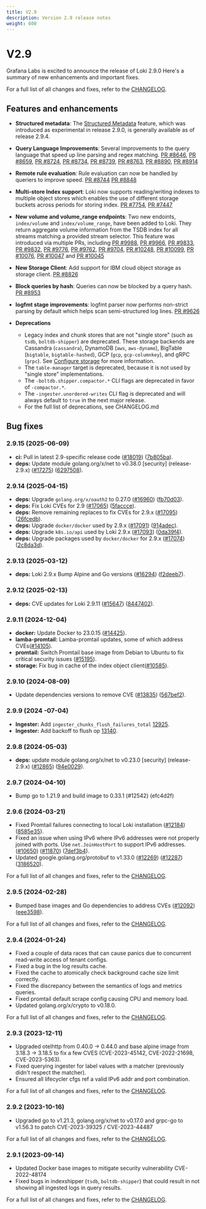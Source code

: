 ```yaml
---
title: V2.9
description: Version 2.9 release notes
weight: 600
---
```


# V2.9
Grafana Labs is excited to announce the release of Loki 2.9.0 Here's a summary of new enhancements and important fixes.

For a full list of all changes and fixes, refer to the [CHANGELOG](https://github.com/grafana/loki/blob/release-2.9.x/CHANGELOG.md).

## Features and enhancements

- **Structured metadata**: The [Structured Metadata](https://grafana.com/docs/loki/<LOKI_VERSION>/get-started/labels/structured-metadata/) feature, which was introduced as experimental in release 2.9.0, is generally available as of release 2.9.4.

- **Query Language Improvements**: Several improvements to the query language that speed up line parsing and regex matching. [PR #8646](https://github.com/grafana/loki/pull/8646), [PR #8659](https://github.com/grafana/loki/pull/8659), [PR #8724](https://github.com/grafana/loki/pull/8724), [PR #8734](https://github.com/grafana/loki/pull/8734), [PR #8739](https://github.com/grafana/loki/pull/8739), [PR #8763](https://github.com/grafana/loki/pull/8763), [PR #8890](https://github.com/grafana/loki/pull/8890), [PR #8914](https://github.com/grafana/loki/pull/8914)

- **Remote rule evaluation**: Rule evaluation can now be handled by queriers to improve speed. [PR #8744](https://github.com/grafana/loki/pull/8744) [PR #8848](https://github.com/grafana/loki/pull/8848)

- **Multi-store Index support**: Loki now supports reading/writing indexes to multiple object stores which enables the use of different storage buckets across periods for storing index. [PR #7754](https://github.com/grafana/loki/pull/7754), [PR #7447](https://github.com/grafana/loki/pull/7447)

- **New volume and volume_range endpoints**: Two new endoints, `index/volume` and `index/volume_range`, have been added to Loki. They return aggregate volume information from the TSDB index for all streams matching a provided stream selector. This feature was introduced via multiple PRs, including [PR #9988](https://github.com/grafana/loki/pull/9988), [PR #9966](https://github.com/grafana/loki/pull/9966), [PR #9833](https://github.com/grafana/loki/pull/9833), [PR #9832](https://github.com/grafana/loki/pull/9832), [PR #9776](https://github.com/grafana/loki/pull/9776), [PR #9762](https://github.com/grafana/loki/pull/9762), [PR #9704](https://github.com/grafana/loki/pull/9704), [PR #10248](https://github.com/grafana/loki/pull/10248), [PR #10099](https://github.com/grafana/loki/pull/10099), [PR #10076](https://github.com/grafana/loki/pull/10076), [PR #10047](https://github.com/grafana/loki/pull/10047) and [PR #10045](https://github.com/grafana/loki/pull/10045)

- **New Storage Client**: Add support for IBM cloud object storage as storage client. [PR #8826](https://github.com/grafana/loki/pull/8826)

- **Block queries by hash**: Queries can now be blocked by a query hash. [PR #8953](https://github.com/grafana/loki/pull/8953)

- **logfmt stage improvements**: logfmt parser now performs non-strict parsing by default which helps scan semi-structured log lines. [PR #9626](https://github.com/grafana/loki/pull/9626)

- **Deprecations**
  - Legacy index and chunk stores that are not "single store" (such as `tsdb`, `boltdb-shipper`) are deprecated. These storage backends are Cassandra (`cassandra`), DynamoDB (`aws`, `aws-dynamo`), BigTable (`bigtable`, `bigtable-hashed`), GCP (`gcp`, `gcp-columnkey`), and gRPC (`grpc`). See [Configure storage](https://grafana.com/docs/loki/<LOKI_VERSION>/configure/storage/) for more information.
  - The `table-manager` target is deprecated, because it is not used by "single store" implementations.
  - The `-boltdb.shipper.compactor.*` CLI flags are deprecated in favor of `-compactor.*`.
  - The `-ingester.unordered-writes` CLI flag is deprecated and will always default to `true` in the next major release.
  - For the full list of deprecations, see CHANGELOG.md

## Bug fixes

### 2.9.15 (2025-06-09)

- **ci:** Pull in latest 2.9-specific release code ([#18019](https://github.com/grafana/loki/issues/18019)) ([7b805ba](https://github.com/grafana/loki/commit/7b805ba7c84366e11e8571c9e8c422739bb18684)).
- **deps:** Update module golang.org/x/net to v0.38.0 [security] (release-2.9.x) ([#17275](https://github.com/grafana/loki/issues/17275)) ([6297508](https://github.com/grafana/loki/commit/62975089e9626846673335ff5607d183a2685222)).

### 2.9.14 (2025-04-15)

- **deps:**  Upgrade `golang.org/x/oauth2` to 0.27.0 ([#16960](https://github.com/grafana/loki/issues/16960)) ([fb70d03](https://github.com/grafana/loki/commit/fb70d0305f96a9c6278e9707fc061f03d6aae0f1)).
- **deps:**  Fix Loki CVEs for 2.9 ([#17065](https://github.com/grafana/loki/issues/17065)) ([5faccce](https://github.com/grafana/loki/commit/5facccece401c73af859644e4f0849096dcea95e)).
- **deps:**  Remove remaining replaces to fix CVEs for 2.9.x ([#17095](https://github.com/grafana/loki/issues/17095)) ([26fcedb](https://github.com/grafana/loki/commit/26fcedb3d39a84afcf76f8b3a134657d218f947e)).
- **deps:**  Upgrade `docker/docker` used by 2.9.x ([#17091](https://github.com/grafana/loki/issues/17091)) ([914adec](https://github.com/grafana/loki/commit/914adec3d86eb8c6eaed1e1f2cf41206b2bf919a)).
- **deps:**  Upgrade `k8s.io/api` used by Loki 2.9.x ([#17093](https://github.com/grafana/loki/issues/17093)) ([0da39f4](https://github.com/grafana/loki/commit/0da39f47fef4030d0915312c4a6a5e941f6db0ef)).
- **deps:**  Upgrade packages used by `docker/docker` for 2.9.x ([#17074](https://github.com/grafana/loki/issues/17074)) ([2c8da3d](https://github.com/grafana/loki/commit/2c8da3de5ef4e4a19cfe2c4b47f97611a82d75cb)).

### 2.9.13 (2025-03-12)

- **deps:**  Loki 2.9.x Bump Alpine and Go versions ([#16294](https://github.com/grafana/loki/issues/16294)) ([f2deeb7](https://github.com/grafana/loki/commit/f2deeb76ac39e835bffe61e1e4f78b980afdc0c0)).

### 2.9.12 (2025-02-13)

- **deps:** CVE updates for Loki 2.9.11 ([#15647](https://github.com/grafana/loki/issues/15647)) ([8447402](https://github.com/grafana/loki/commit/8447402c5e454928845535efba5249d62be4c7c1)).

### 2.9.11 (2024-12-04)

- **docker:** Update Docker to 23.0.15 ([#14425](https://github.com/grafana/loki/issues/14425)).
- **lamba-promtail:** Lamba-promtail updates, some of which address CVEs([#14105](https://github.com/grafana/loki/issues/14105)).
- **promtail:** Switch Promtail base image from Debian to Ubuntu to fix critical security issues ([#15195](https://github.com/grafana/loki/issues/15195)).
- **storage:** Fix bug in cache of the index object client([#10585](https://github.com/grafana/loki/issues/10585)).

### 2.9.10 (2024-08-09)

- Update dependencies versions to remove CVE ([#13835](https://github.com/grafana/loki/pull/13835)) ([567bef2](https://github.com/grafana/loki/commit/567bef286376663407c54f5da07fa00963ba5485)).

### 2.9.9 (2024 -07-04)

- **Ingester:** Add `ingester_chunks_flush_failures_total` [12925](https://github.com/grafana/loki/pull/12925).
- **Ingester:** Add backoff to flush op [13140](https://github.com/grafana/loki/pull/13140).

### 2.9.8 (2024-05-03)

- **deps:** update module golang.org/x/net to v0.23.0 [security] (release-2.9.x) ([#12865](https://github.com/grafana/loki/issues/12865)) ([94e0029](https://github.com/grafana/loki/commit/94e00299ec9b36ad97c147641566b6922268c54e)).

### 2.9.7 (2024-04-10)

- Bump go to 1.21.9 and build image to 0.33.1 (#12542) (efc4d2f)

### 2.9.6 (2024-03-21)

- Fixed Promtail failures connecting to local Loki installation ([#12184](https://github.com/grafana/loki/issues/12184)) ([8585e35](https://github.com/grafana/loki/commit/8585e3537375c0deb11462d7256f5da23228f5e1)).
- Fixed an issue when using IPv6 where IPv6 addresses were not properly joined with ports. Use `net.JoinHostPort` to support IPv6 addresses. ([#10650](https://github.com/grafana/loki/issues/10650)) ([#11870](https://github.com/grafana/loki/issues/11870)) ([7def3b4](https://github.com/grafana/loki/commit/7def3b4e774252e13ba154ca13f72816a84da7dd)).
- Updated google.golang.org/protobuf to v1.33.0 ([#12269](https://github.com/grafana/loki/issues/12269)) ([#12287](https://github.com/grafana/loki/issues/12287)) ([3186520](https://github.com/grafana/loki/commit/318652035059fdaa40405f263fc9e37b4d38b157)).

For a full list of all changes and fixes, refer to the [CHANGELOG](https://github.com/grafana/loki/blob/release-2.9.x/CHANGELOG.md).

### 2.9.5 (2024-02-28)

- Bumped base images and Go dependencies to address CVEs ([#12092](https://github.com/grafana/loki/issues/12092)) ([eee3598](https://github.com/grafana/loki/commit/eee35983f38fe04543b169ffa8ece76c23c4217b)).

For a full list of all changes and fixes, refer to the [CHANGELOG](https://github.com/grafana/loki/blob/release-2.9.x/CHANGELOG.md).

### 2.9.4 (2024-01-24)

- Fixed a couple of data races that can cause panics due to concurrent read-write access of tenant configs.
- Fixed a bug in the log results cache.
- Fixed the cache to atomically check background cache size limit correctly.
- Fixed the discrepancy between the semantics of logs and metrics queries.
- Fixed promtail default scrape config causing CPU and memory load.
- Updated golang.org/x/crypto to v0.18.0.

For a full list of all changes and fixes, refer to the [CHANGELOG](https://github.com/grafana/loki/blob/release-2.9.x/CHANGELOG.md).

### 2.9.3 (2023-12-11)

- Upgraded otelhttp from 0.40.0 -> 0.44.0 and base alpine image from 3.18.3 -> 3.18.5 to fix a few CVES (CVE-2023-45142, CVE-2022-21698, CVE-2023-5363).
- Fixed querying ingester for label values with a matcher (previously didn't respect the matcher).
- Ensured all lifecycler cfgs ref a valid IPv6 addr and port combination.

For a full list of all changes and fixes, refer to the [CHANGELOG](https://github.com/grafana/loki/blob/release-2.9.x/CHANGELOG.md).

### 2.9.2 (2023-10-16)

- Upgraded go to v1.21.3, golang.org/x/net to v0.17.0 and grpc-go to v1.56.3 to patch CVE-2023-39325 / CVE-2023-44487

For a full list of all changes and fixes, refer to the [CHANGELOG](https://github.com/grafana/loki/blob/release-2.9.x/CHANGELOG.md).

### 2.9.1 (2023-09-14)

- Updated Docker base images to mitigate security vulnerability CVE-2022-48174
- Fixed bugs in indexshipper (`tsdb`, `boltdb-shipper`) that could result in not showing all ingested logs in query results.

For a full list of all changes and fixes, refer to the [CHANGELOG](https://github.com/grafana/loki/blob/release-2.9.x/CHANGELOG.md).

